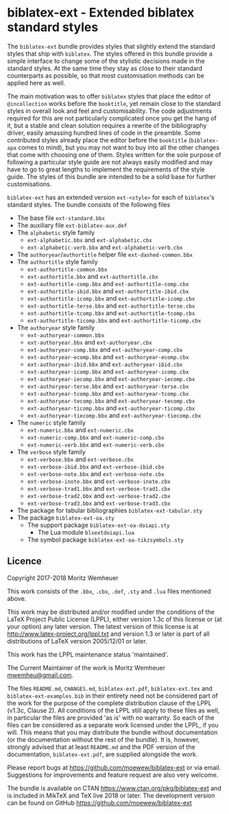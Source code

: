 biblatex-ext - Extended biblatex standard styles
================================================

The `biblatex-ext` bundle provides styles that slightly extend the standard
styles that ship with `biblatex`. The styles offered in this bundle provide
a simple interface to change some of the stylistic decisions made in the
standard styles. At the same time they stay as close to their standard
counterparts as possible, so that most customisation methods can be applied
here as well.

The main motivation was to offer `biblatex` styles that place the editor of
`@incollection` works before the `booktitle`, yet remain close to the standard
styles in overall look and feel and customisability. The code adjustments
required for this are not particularly complicated once you get the hang of it,
but a stable and clean solution requires a rewrite of the bibliography driver,
easily amassing hundred lines of code in the preamble. Some contributed styles
already place the editor before the `booktitle` (`biblatex-apa` comes to mind),
but you may not want to buy into all the other changes that come with choosing
one of them. Styles written for the sole purpose of following a particular
style guide are not always easily modified and may have to go to great lengths
to implement the requirements of the style guide.
The styles of this bundle are intended to be a solid base for further
customisations.

`biblatex-ext` has an extended version `ext-<style>` for each of `biblatex`'s
standard styles. The bundle consists of the following files

- The base file `ext-standard.bbx`
- The auxiliary file `ext-biblatex-aux.def`
- The `alphabetic` style family
  - `ext-alphabetic.bbx` and `ext-alphabetic.cbx`
  - `ext-alphabetic-verb.bbx` and `ext-alphabetic-verb.cbx`
- The `authoryear`/`authortitle` helper file `ext-dashed-common.bbx`
- The `authortitle` style family
  - `ext-authortitle-common.bbx`
  - `ext-authortitle.bbx` and `ext-authortitle.cbx`
  - `ext-authortitle-comp.bbx` and `ext-authortitle-comp.cbx`
  - `ext-authortitle-ibid.bbx` and `ext-authortitle-ibid.cbx`
  - `ext-authortitle-icomp.bbx` and `ext-authortitle-icomp.cbx`
  - `ext-authortitle-terse.bbx` and `ext-authortitle-terse.cbx`
  - `ext-authortitle-tcomp.bbx` and `ext-authortitle-tcomp.cbx`
  - `ext-authortitle-ticomp.bbx` and `ext-authortitle-ticomp.cbx`
- The `authoryear` style family
  - `ext-authoryear-common.bbx`
  - `ext-authoryear.bbx` and `ext-authoryear.cbx`
  - `ext-authoryear-comp.bbx` and `ext-authoryear-comp.cbx`
  - `ext-authoryear-ecomp.bbx` and `ext-authoryear-ecomp.cbx`
  - `ext-authoryear-ibid.bbx` and `ext-authoryear-ibid.cbx`
  - `ext-authoryear-icomp.bbx` and `ext-authoryear-icomp.cbx`
  - `ext-authoryear-iecomp.bbx` and `ext-authoryear-iecomp.cbx`
  - `ext-authoryear-terse.bbx` and `ext-authoryear-terse.cbx`
  - `ext-authoryear-tcomp.bbx` and `ext-authoryear-tcomp.cbx`
  - `ext-authoryear-tecomp.bbx` and `ext-authoryear-tecomp.cbx`
  - `ext-authoryear-ticomp.bbx` and `ext-authoryear-ticomp.cbx`
  - `ext-authoryear-tiecomp.bbx` and `ext-authoryear-tiecomp.cbx`
- The `numeric` style family
  - `ext-numeric.bbx` and `ext-numeric.cbx`
  - `ext-numeric-comp.bbx` and `ext-numeric-comp.cbx`
  - `ext-numeric-verb.bbx` and `ext-numeric-verb.cbx`
- The `verbose` style family
  - `ext-verbose.bbx` and `ext-verbose.cbx`
  - `ext-verbose-ibid.bbx` and `ext-verbose-ibid.cbx`
  - `ext-verbose-note.bbx` and `ext-verbose-note.cbx`
  - `ext-verbose-inote.bbx` and `ext-verbose-inote.cbx`
  - `ext-verbose-trad1.bbx` and `ext-verbose-trad1.cbx`
  - `ext-verbose-trad2.bbx` and `ext-verbose-trad2.cbx`
  - `ext-verbose-trad3.bbx` and `ext-verbose-trad3.cbx`
- The package for tabular bibliographies `biblatex-ext-tabular.sty`
- The package `biblatex-ext-oa.sty`
  - The support package `biblatex-ext-oa-doiapi.sty`
    - The Lua module `blxextdoiapi.lua`
  - The symbol package `biblatex-ext-oa-tikzsymbols.sty`

## Licence

Copyright 2017-2018 Moritz Wemheuer

This work consists of the `.bbx`, `.cbx`, `.def`, `.sty` and `.lua` files
mentioned above.

This work may be distributed and/or modified under the
conditions of the LaTeX Project Public License (LPPL), either
version 1.3c of this license or (at your option) any later
version. The latest version of this license is at
http://www.latex-project.org/lppl.txt
and version 1.3 or later is part of all distributions of LaTeX
version 2005/12/01 or later.

This work has the LPPL maintenance status 'maintained'.

The Current Maintainer of the work is Moritz Wemheuer <mwemheu@gmail.com>.

The files `README.md`, `CHANGES.md`, `biblatex-ext.pdf`, `biblatex-ext.tex`
and `biblatex-ext-examples.bib` in their entirety need not be considered
part of the work for the purpose of the complete distribution clause of
the LPPL (v1.3c, Clause 2). All conditions of the LPPL still apply to these
files as well, in particular the files are provided 'as is' with no warranty.
So each of the files can be considered as a separate work licensed
under the LPPL, if you will.
This means that you may distribute the bundle without documentation
(or the documentation without the rest of the bundle).
It is, however, strongly advised that at least `README.md` and the PDF version
of the documentation, `biblatex-ext.pdf`, are supplied alongside the work.


Please report bugs at https://github.com/moewew/biblatex-ext or via email.
Suggestions for improvements and feature request are also very welcome.

The bundle is available on CTAN https://www.ctan.org/pkg/biblatex-ext
and is included in MikTeX and TeX live 2018 or later.
The development version can be found on GitHub
https://github.com/moewew/biblatex-ext
